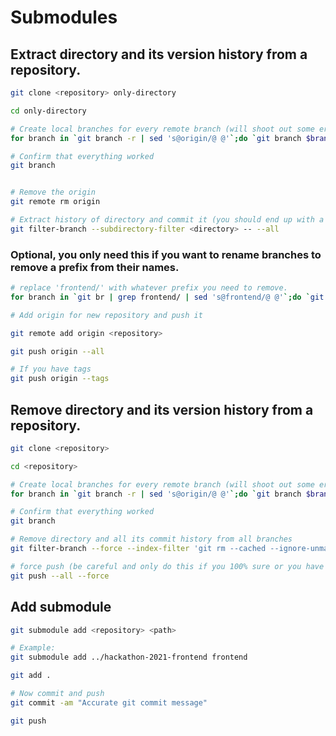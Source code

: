 # Submodules

## Extract directory and its version history from a repository.

```bash
git clone <repository> only-directory

cd only-directory

# Create local branches for every remote branch (will shoot out some errors at the end, but it should work just fine)
for branch in `git branch -r | sed 's@origin/@ @'`;do `git branch $branch origin/$branch`;done

# Confirm that everything worked
git branch


# Remove the origin
git remote rm origin

# Extract history of directory and commit it (you should end up with a git repository of the directory's files and its commit history)
git filter-branch --subdirectory-filter <directory> -- --all
```

### Optional, you only need this if you want to rename branches to remove a prefix from their names.

```bash
# replace 'frontend/' with whatever prefix you need to remove.
for branch in `git br | grep frontend/ | sed 's@frontend/@ @'`;do `git br -m frontend/$branch $branch`;done
```

```bash
# Add origin for new repository and push it

git remote add origin <repository>

git push origin --all

# If you have tags
git push origin --tags
```

## Remove directory and its version history from a repository.

```bash
git clone <repository>

cd <repository>

# Create local branches for every remote branch (will shoot out some errors at the end, but it should work just fine)
for branch in `git branch -r | sed 's@origin/@ @'`;do `git branch $branch origin/$branch`;done

# Confirm that everything worked
git branch

# Remove directory and all its commit history from all branches
git filter-branch --force --index-filter 'git rm --cached --ignore-unmatch <directory> -r' --prune-empty --tag-name-filter cat -- --all

# force push (be careful and only do this if you 100% sure or you have a backup)
git push --all --force
```

## Add submodule

```bash
git submodule add <repository> <path>

# Example:
git submodule add ../hackathon-2021-frontend frontend

git add .

# Now commit and push
git commit -am "Accurate git commit message"

git push
```
